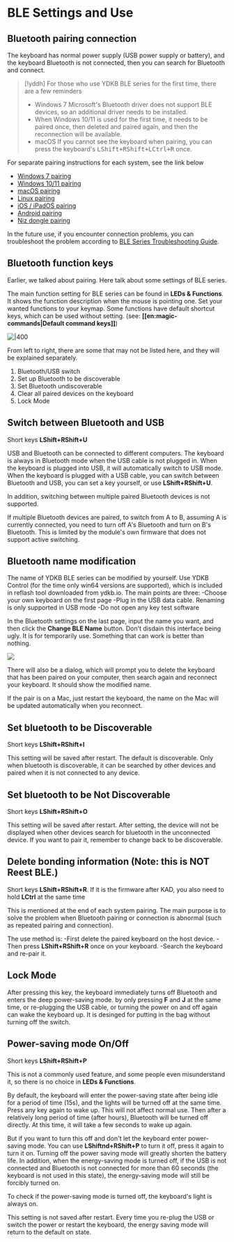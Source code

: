 # BLE Settings and Use

## Bluetooth pairing connection

The keyboard has normal power supply (USB power supply or battery), and the keyboard Bluetooth is not connected, then you can search for Bluetooth and connect.

> [!yddh] For those who use YDKB BLE series for the first time, there are a few reminders
> - Windows 7 Microsoft's Bluetooth driver does not support BLE devices, so an additional driver needs to be installed.
> - When Windows 10/11 is used for the first time, it needs to be paired once, then deleted and paired again, and then the reconnection will be available.
> - macOS If you cannot see the keyboard when pairing, you can press the keyboard's <kbd>LShift+RShift+LCtrl+R</kbd> once.

For separate pairing instructions for each system, see the link below
- [Windows 7 pairing](en/ble-series/pairing-win7.md)
- [Windows 10/11 pairing](en/pairing-windows.md)
- [macOS pairing](en/ble-series/pairing-macos.md)
- [Linux pairing](en/ble-series/pairing-linux.md)
- [iOS / iPadOS pairing](en/ble-series/pairing-ios.md)
- [Android pairing](en/ble-series/pairing-android.md)
- [Niz dongle pairing](en/ble-series/pairing-niz-dongle.md)

In the future use, if you encounter connection problems, you can troubleshoot the problem according to [BLE Series Troubleshooting Guide](ble-series/troubleshooting.md).


## Bluetooth function keys

Earlier, we talked about pairing. Here talk about some settings of BLE series. 

The main function setting for BLE series can be found in **LEDs & Functions**. It shows the function description when the mouse is pointing one. Set your wanted functions to your keymap. Some functions have default shortcut keys, which can be used without setting. (see: __[[en:magic-commands|Default command keys]]__)


![|400](assets/use-ble-01.png)


From left to right, there are some that may not be listed here, and they will be explained separately.
   1. Bluetooth/USB switch
   2. Set up Bluetooth to be discoverable
   3. Set Bluetooth undiscoverable
   4. Clear all paired devices on the keyboard
   5. Lock Mode


## Switch between Bluetooth and USB 

Short keys **LShift+RShift+U**

USB and Bluetooth can be connected to different computers. The keyboard is always in Bluetooth mode when the USB cable is not plugged in. When the keyboard is plugged into USB, it will automatically switch to USB mode. When the keyboard is plugged with a USB cable, you can switch between Bluetooth and USB, you can set a key yourself, or use **LShift+RShift+U**.

In addition, switching between multiple paired Bluetooth devices is not supported.

If multiple Bluetooth devices are paired, to switch from A to B, assuming A is currently connected, you need to turn off A's Bluetooth and turn on B's Bluetooth. This is limited by the module's own firmware that does not support active switching.


## Bluetooth name modification

The name of YDKB BLE series can be modified by yourself. Use YDKB Control (for the time only win64 versions are supported), which is included in reflash tool downloaded from ydkb.io. The main points are three:
  -Choose your own keyboard on the first page
  -Plug in the USB data cable. Renaming is only supported in USB mode
  -Do not open any key test software

In the Bluetooth settings on the last page, input the name you want, and then click the **Change BLE Name** button. Don't disdain this interface being ugly. It is for temporarily use. Something that can work is better than nothing.

<div style="width: 400px">

![](assets/use-ble-02.png?400)
</div>

There will also be a dialog, which will prompt you to delete the keyboard that has been paired on your computer, then search again and reconnect your keyboard. It should show the modified name.

If the pair is on a Mac, just restart the keyboard, the name on the Mac will be updated automatically when you reconnect.


## Set bluetooth to be Discoverable

Short keys **LShift+RShift+I** 

This setting will be saved after restart. The default is discoverable. Only when bluetooth is discoverable, it can be searched by other devices and paired when it is not connected to any device.


## Set bluetooth to be Not Discoverable

Short keys **LShift+RShift+O**

This setting will be saved after restart. After setting, the device will not be displayed when other devices search for bluetooth in the unconnected device. If you want to pair it, remember to change back to be discoverable.


## Delete bonding information (Note: this is NOT Reest BLE.)

Short keys **LShift+RShift+R**. If it is the firmware after KAD, you also need to hold **LCtrl** at the same time

This is mentioned at the end of each system pairing. The main purpose is to solve the problem when Bluetooth pairing or connection is abnormal (such as repeated pairing and connection).

The use method is:
  -First delete the paired keyboard on the host device.
  -Then press **LShift+RShift+R** once on your keyboard.
  -Search the keyboard and re-pair it.

## Lock Mode

After pressing this key, the keyboard immediately turns off Bluetooth and enters the deep power-saving mode. by only pressing **F** and **J** at the same time, or re-plugging the USB cable, or turning the power on and off again can wake the keyboard up. It is desinged for putting in the bag without turning off the switch.


## Power-saving mode On/Off

Short keys **LShift+RShift+P**

This is not a commonly used feature, and some people even misunderstand it, so there is no choice in **LEDs & Functions**.

By default, the keyboard will enter the power-saving state after being idle for a period of time (15s), and the lights will be turned off at the same time. Press any key again to wake up. This will not affect normal use. Then after a relatively long period of time (after hours), Bluetooth will be turned off directly. At this time, it will take a few seconds to wake up again.

But if you want to turn this off and don't let the keyboard enter power-saving mode.  You can use **LShiftnd+RShift+P** to turn it off, press it again to turn it on. Turning off the power saving mode will greatly shorten the battery life. In addition, when the energy-saving mode is turned off, if the USB is not connected and Bluetooth is not connected for more than 60 seconds (the keyboard is not used in this state), the energy-saving mode will still be forcibly turned on.

To check if the power-saving mode is turned off, the keyboard's light is always on. 

This setting is not saved after restart. Every time you re-plug the USB or switch the power or restart the keyboard, the energy saving mode will return to the default on state. 